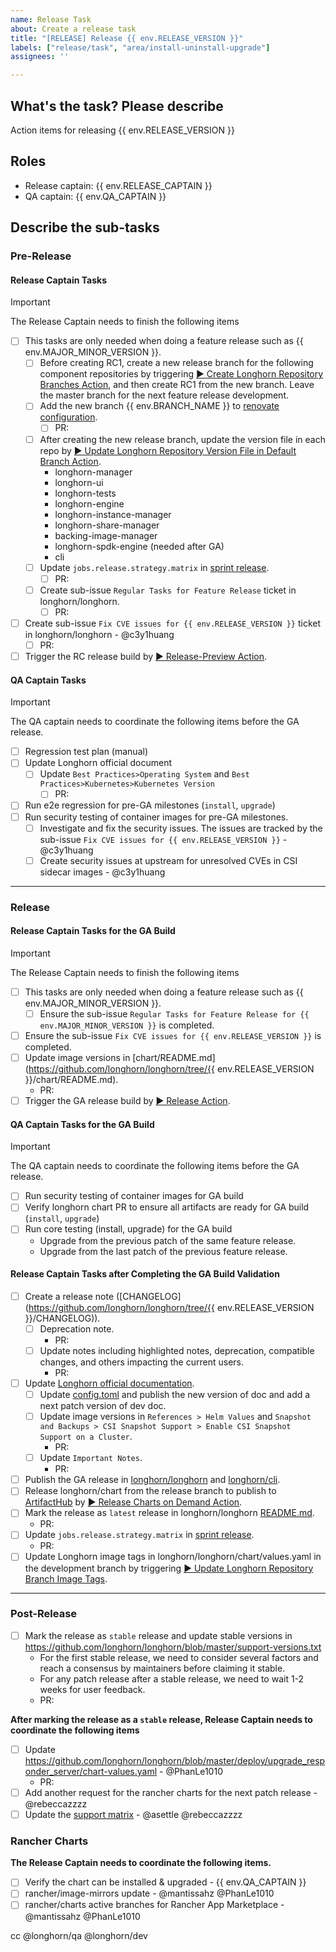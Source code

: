```yaml
---
name: Release Task
about: Create a release task
title: "[RELEASE] Release {{ env.RELEASE_VERSION }}"
labels: ["release/task", "area/install-uninstall-upgrade"]
assignees: ''

---
```


## What's the task? Please describe

Action items for releasing {{ env.RELEASE_VERSION }}

## Roles

- Release captain: {{ env.RELEASE_CAPTAIN }} <!--responsible for RD efforts of release development and coordinating with QA captain-->
- QA captain: {{ env.QA_CAPTAIN }} <!--responsible for coordinating QA efforts of release testing tasks-->

## Describe the sub-tasks

### Pre-Release

#### Release Captain Tasks

> [!IMPORTANT]
> The Release Captain needs to finish the following items

- [ ] This tasks are only needed when doing a feature release such as {{ env.MAJOR_MINOR_VERSION }}.
  - [ ] Before creating RC1, create a new release branch for the following component repositories by triggering [▶️ Create Longhorn Repository Branches Action](https://github.com/longhorn/release/actions/workflows/create-repo-branches.yml), and then create RC1 from the new branch. Leave the master branch for the next feature release development.
  - [ ] Add the new branch {{ env.BRANCH_NAME }} to [renovate configuration](https://github.com/longhorn/release/blob/main/renovate-default.json).
    - [ ] PR: <!--URL of the pull request-->
  - [ ] After creating the new release branch, update the version file in each repo by [▶️ Update Longhorn Repository Version File in Default Branch Action](https://github.com/longhorn/release/actions/workflows/update-repo-version-file.yml).
    - longhorn-manager
    - longhorn-ui
    - longhorn-tests
    - longhorn-engine
    - longhorn-instance-manager
    - longhorn-share-manager
    - backing-image-manager
    - longhorn-spdk-engine (needed after GA)
    - cli
  - [ ] Update `jobs.release.strategy.matrix` in [sprint release](https://github.com/longhorn/release/blob/main/.github/workflows/release-sprint.yml).
    - [ ] PR: <!--URL of the pull request-->
  - [ ] Create sub-issue `Regular Tasks for Feature Release` ticket in longhorn/longhorn.
    - [ ] PR: <!--URL of the pull request-->
- [ ] Create sub-issue `Fix CVE issues for {{ env.RELEASE_VERSION }}` ticket in longhorn/longhorn - @c3y1huang
  - [ ] PR: <!--URL of the pull request-->
- [ ] Trigger the RC release build by [▶️ Release-Preview Action](https://github.com/longhorn/release/actions/workflows/release-preview.yml).

#### QA Captain Tasks

> [!IMPORTANT]  
> The QA captain needs to coordinate the following items before the GA release.

- [ ] Regression test plan (manual)
- [ ] Update Longhorn official document
  - [ ] Update `Best Practices>Operating System` and `Best Practices>Kubernetes>Kubernetes Version`
    - [ ] PR: <!--URL of the pull request-->
- [ ] Run e2e regression for pre-GA milestones (`install`, `upgrade`)
- [ ] Run security testing of container images for pre-GA milestones.
  - [ ] Investigate and fix the security issues. The issues are tracked by the sub-issue `Fix CVE issues for {{ env.RELEASE_VERSION }}` - @c3y1huang
  - [ ] Create security issues at upstream for unresolved CVEs in CSI sidecar images - @c3y1huang

---

### Release

#### Release Captain Tasks for the GA Build

> [!IMPORTANT]
> The Release Captain needs to finish the following items

- [ ] This tasks are only needed when doing a feature release such as {{ env.MAJOR_MINOR_VERSION }}.
  - [ ] Ensure the sub-issue `Regular Tasks for Feature Release for {{ env.MAJOR_MINOR_VERSION }}` is completed.
- [ ] Ensure the sub-issue `Fix CVE issues for {{ env.RELEASE_VERSION }}` is completed.
- [ ] Update image versions in [chart/README.md](https://github.com/longhorn/longhorn/tree/{{ env.RELEASE_VERSION }}/chart/README.md).
  - PR: <!--URL of the pull request-->
- [ ] Trigger the GA release build by [▶️ Release Action](https://github.com/longhorn/release/actions/workflows/release.yml).

#### QA Captain Tasks for the GA Build

> [!IMPORTANT]  
> The QA captain needs to coordinate the following items before the GA release.

- [ ] Run security testing of container images for GA build
- [ ] Verify longhorn chart PR to ensure all artifacts are ready for GA build (`install`, `upgrade`)
- [ ] Run core testing (install, upgrade) for the GA build
  - Upgrade from the previous patch of the same feature release.
  - Upgrade from the last patch of the previous feature release.

#### Release Captain Tasks after Completing the GA Build Validation

- [ ] Create a release note ([CHANGELOG](https://github.com/longhorn/longhorn/tree/{{ env.RELEASE_VERSION }}/CHANGELOG)).
  - [ ] Deprecation note.
    - PR: <!--URL of the pull request-->
  - [ ] Update notes including highlighted notes, deprecation, compatible changes, and others impacting the current users.
    - PR: <!--URL of the pull request-->
- [ ] Update [Longhorn official documentation](https://github.com/longhorn/website).
  - [ ] Update [config.toml](https://github.com/longhorn/website/blob/master/config.toml) and publish the new version of doc and add a next patch version of dev doc.
  - [ ] Update image versions in `References > Helm Values` and `Snapshot and Backups > CSI Snapshot Support > Enable CSI Snapshot Support on a Cluster`.
    - PR: <!--URL of the pull request-->
  - [ ] Update `Important Notes`.
    - PR: <!--URL of the pull request-->
- [ ] Publish the GA release in [longhorn/longhorn](https://github.com/longhorn/longhorn) and [longhorn/cli](https://github.com/longhorn/cli).
- [ ] Release longhorn/chart from the release branch to publish to [ArtifactHub](https://artifacthub.io/packages/helm/longhorn/longhorn) by [▶️ Release Charts on Demand Action](https://github.com/longhorn/charts/actions/workflows/release-ondemand.yml).
  <!-- Set "Use workflow from" to "master" and "Release branch" to "v<x.y>.x" -->
- [ ] Mark the release as `latest` release in longhorn/longhorn [README.md](https://github.com/longhorn/longhorn).
  - PR: <!--URL of the pull request-->
- [ ] Update `jobs.release.strategy.matrix` in [sprint release](https://github.com/longhorn/release/blob/main/.github/workflows/release-sprint.yml).
  - PR: <!--URL of the pull request-->
- [ ] Update Longhorn image tags in longhorn/longhorn/chart/values.yaml in the development branch by triggering [▶️ Update Longhorn Repository Branch Image Tags](https://github.com/longhorn/longhorn/actions/workflows/update-branch-image-tags.yaml).

---

### Post-Release

- [ ] Mark the release as `stable` release and update stable versions in https://github.com/longhorn/longhorn/blob/master/support-versions.txt
  - For the first stable release, we need to consider several factors and reach a consensus by maintainers before claiming it stable.
  - For any patch release after a stable release, we need to wait 1-2 weeks for user feedback.
  - PR: <!--URL of the pull request-->

**After marking the release as a `stable` release, Release Captain needs to coordinate the following items**

- [ ] Update https://github.com/longhorn/longhorn/blob/master/deploy/upgrade_responder_server/chart-values.yaml - @PhanLe1010
  - PR: <!--URL of the pull request-->
- [ ] Add another request for the rancher charts for the next patch release - @rebeccazzzz  
- [ ] Update the [support matrix](https://www.suse.com/suse-longhorn/support-matrix/all-supported-versions/) - @asettle @rebeccazzzz

### Rancher Charts

**The Release Captain needs to coordinate the following items.**

- [ ] Verify the chart can be installed & upgraded - {{ env.QA_CAPTAIN }}
- [ ] rancher/image-mirrors update - @mantissahz @PhanLe1010
- [ ] rancher/charts active branches for Rancher App Marketplace - @mantissahz @PhanLe1010

cc @longhorn/qa @longhorn/dev
